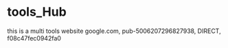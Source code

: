 # tools_Hub
this is a multi tools website
google.com, pub-5006207296827938, DIRECT, f08c47fec0942fa0
